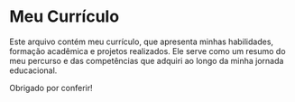 # Meu Currículo

Este arquivo contém meu currículo, que apresenta minhas habilidades, formação acadêmica e projetos realizados. Ele serve como um resumo do meu percurso e das competências que adquiri ao longo da minha jornada educacional.

Obrigado por conferir!
